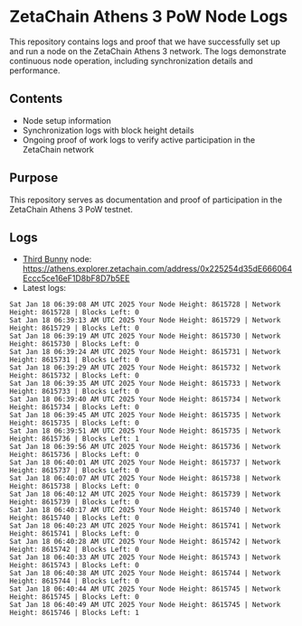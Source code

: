 # ZetaChain Athens 3 PoW Node Logs
This repository contains logs and proof that we have successfully set up and run a node on the ZetaChain Athens 3 network. The logs demonstrate continuous node operation, including synchronization details and performance.

## Contents
- Node setup information
- Synchronization logs with block height details
- Ongoing proof of work logs to verify active participation in the ZetaChain network

## Purpose
This repository serves as documentation and proof of participation in the ZetaChain Athens 3 PoW testnet.

## Logs

- [Third Bunny](https://thirdbunny.xyz/) node: https://athens.explorer.zetachain.com/address/0x225254d35dE666064Eccc5ce16eF1D8bF8D7b5EE
- Latest logs:
```
Sat Jan 18 06:39:08 AM UTC 2025 Your Node Height: 8615728 | Network Height: 8615728 | Blocks Left: 0
Sat Jan 18 06:39:13 AM UTC 2025 Your Node Height: 8615729 | Network Height: 8615729 | Blocks Left: 0
Sat Jan 18 06:39:19 AM UTC 2025 Your Node Height: 8615730 | Network Height: 8615730 | Blocks Left: 0
Sat Jan 18 06:39:24 AM UTC 2025 Your Node Height: 8615731 | Network Height: 8615731 | Blocks Left: 0
Sat Jan 18 06:39:29 AM UTC 2025 Your Node Height: 8615732 | Network Height: 8615732 | Blocks Left: 0
Sat Jan 18 06:39:35 AM UTC 2025 Your Node Height: 8615733 | Network Height: 8615733 | Blocks Left: 0
Sat Jan 18 06:39:40 AM UTC 2025 Your Node Height: 8615734 | Network Height: 8615734 | Blocks Left: 0
Sat Jan 18 06:39:45 AM UTC 2025 Your Node Height: 8615735 | Network Height: 8615735 | Blocks Left: 0
Sat Jan 18 06:39:51 AM UTC 2025 Your Node Height: 8615735 | Network Height: 8615736 | Blocks Left: 1
Sat Jan 18 06:39:56 AM UTC 2025 Your Node Height: 8615736 | Network Height: 8615736 | Blocks Left: 0
Sat Jan 18 06:40:01 AM UTC 2025 Your Node Height: 8615737 | Network Height: 8615737 | Blocks Left: 0
Sat Jan 18 06:40:07 AM UTC 2025 Your Node Height: 8615738 | Network Height: 8615738 | Blocks Left: 0
Sat Jan 18 06:40:12 AM UTC 2025 Your Node Height: 8615739 | Network Height: 8615739 | Blocks Left: 0
Sat Jan 18 06:40:17 AM UTC 2025 Your Node Height: 8615740 | Network Height: 8615740 | Blocks Left: 0
Sat Jan 18 06:40:23 AM UTC 2025 Your Node Height: 8615741 | Network Height: 8615741 | Blocks Left: 0
Sat Jan 18 06:40:28 AM UTC 2025 Your Node Height: 8615742 | Network Height: 8615742 | Blocks Left: 0
Sat Jan 18 06:40:33 AM UTC 2025 Your Node Height: 8615743 | Network Height: 8615743 | Blocks Left: 0
Sat Jan 18 06:40:38 AM UTC 2025 Your Node Height: 8615744 | Network Height: 8615744 | Blocks Left: 0
Sat Jan 18 06:40:44 AM UTC 2025 Your Node Height: 8615745 | Network Height: 8615745 | Blocks Left: 0
Sat Jan 18 06:40:49 AM UTC 2025 Your Node Height: 8615745 | Network Height: 8615746 | Blocks Left: 1
```

